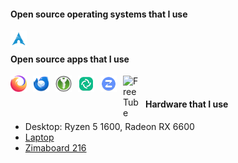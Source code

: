 <!-- SHIELDS -->
<!-- http://shields.io -->

#### Open source operating systems that I use
[<img align="left" alt="Arch Linux" width="26px" src="./icons/arch.svg" style="padding-right:10px;" />][arch]

<br />

#### Open source apps that I use
[<img align="left" alt="Firefox" width="26px" src="./images/firefox.svg" style="padding-right:10px;" />][firefox]
[<img align="left" alt="Thunderbird" width="26px" src="./images/thunderbird.svg" style="padding-right:10px;" />][thunderbird]
[<img align="left" alt="KeepassXC" width="26px" src="./images/keepassxc.svg" style="padding-right:10px;" />][keepassxc]
[<img align="left" alt="Element Desktop" width="26px" src="./images/element-desktop-bin.svg" style="padding-right:10px;" />][element-desktop]
[<img align="left" alt="Zulip" width="26px" src="./images/zulip.svg" style="padding-right:10px;" />][zulip]
[<img align="left" alt="FreeTube" width="26px" src="./images/freetube.svg" style="padding-right:10px;" />][freetube]

<br />

#### Hardware that I use
- Desktop: Ryzen 5 1600, Radeon RX 6600
- [Laptop][laptop]
- [Zimaboard 216][zimaboard216]

<!-- #### Books that I recommend -->

<br />

<!-- Bibliography -->

<!-- Operating systems -->
[arch]: https://archlinux.org/

<!-- Apps -->
[firefox]: https://www.mozilla.org/en-US/firefox/new/
[thunderbird]: https://www.thunderbird.net/en-US/
[keepassxc]: https://keepassxc.org/
[element-desktop]: https://element.io/
[zulip]: https://zulip.com/
[freetube]: https://freetubeapp.io/

<!-- Hardware -->
[laptop]: https://laptopwithlinux.com/
[zimaboard216]: https://shop.zimaboard.com/products/zimaboard-single-board-server

<!-- Books -->
<!-- [b1]:  -->
 
<!--
**PerilousBooklet/PerilousBooklet** is a ✨ _special_ ✨ repository because its `README.md` (this file) appears on your GitHub profile.

Here are some ideas to get you started:

- 🔭 I’m currently working on ...
- 🌱 I’m currently learning ...
- 👯 I’m looking to collaborate on ...
- 🤔 I’m looking for help with ...
- 💬 Ask me about ...
- 📫 How to reach me: ...
- 😄 Pronouns: ...
- ⚡ Fun fact: ...
-->
